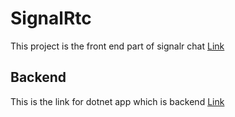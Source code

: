 # SignalRtc

This project is the front end part of signalr chat [Link](https://github.com/zessta/eknomic-pocs/tree/main/signalrtc-frontend-react)

## Backend

This is the link for dotnet app which is backend [Link](https://github.com/zessta/eknomic-pocs/tree/main/signalrtc-backend-dotnet)
